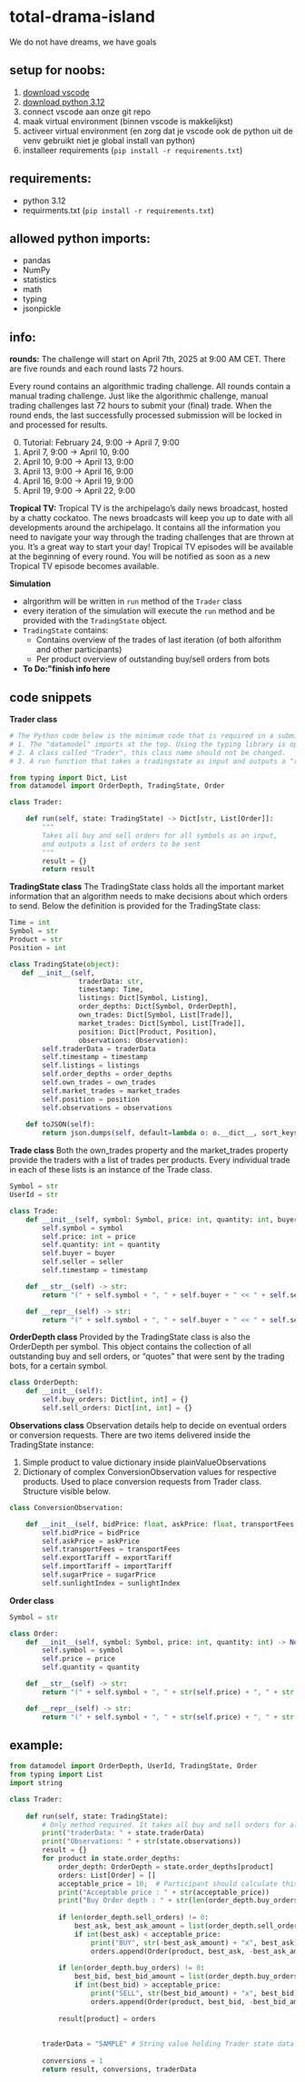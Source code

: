 # total-drama-island
We do not have dreams, we have goals

## setup for noobs:
1. [download vscode](https://code.visualstudio.com/)
2. [download python 3.12](https://www.python.org/downloads/)
3. connect vscode aan onze git repo
4. maak virtual environment (binnen vscode is makkelijkst) 
5. activeer virtual environment (en zorg dat je vscode ook de python uit de venv gebruikt niet je global install van python)
6. installeer requirements (```pip install -r requirements.txt```)

## requirements: 
- python 3.12
- requirments.txt (```pip install -r requirements.txt```)

## allowed python imports:
- pandas
- NumPy
- statistics
- math
- typing
- jsonpickle

## info:
**rounds:** 
The challenge will start on April 7th, 2025 at 9:00 AM CET. There are five rounds and each round lasts 72 hours.

Every round contains an algorithmic trading challenge. All rounds contain a manual trading challenge. Just like the algorithmic challenge, manual trading challenges last 72 hours to submit your (final) trade.
When the round ends, the last successfully processed submission will be locked in and processed for results.

0. Tutorial: February 24, 9:00 → April 7, 9:00
1. April 7, 9:00 → April 10, 9:00
2. April 10, 9:00 → April 13, 9:00
3. April 13, 9:00 → April 16, 9:00
4. April 16, 9:00 → April 19, 9:00
5. April 19, 9:00 → April 22, 9:00


**Tropical TV:**
Tropical TV is the archipelago’s daily news broadcast, hosted by a chatty cockatoo. The news broadcasts will keep you up to date with all developments around the archipelago. It contains all the information you need to navigate your way through the trading challenges that are thrown at you. It’s a great way to start your day!
Tropical TV episodes will be available at the beginning of every round. You will be notified as soon as a new Tropical TV episode becomes available.


**Simulation**
- alrgorithm will be written in ```run``` method of the ```Trader``` class
- every iteration of the simulation will execute the ```run``` method and be provided with  the ```TradingState``` object.
- ```TradingState``` contains: 
    - Contains overview of the trades of last iteration (of both alforithm and other participants)
    - Per product overview of outstanding buy/sell orders from bots
- **To Do:"finish info here**

## code snippets
**Trader class**
```python
# The Python code below is the minimum code that is required in a submission file:
# 1. The "datamodel" imports at the top. Using the typing library is optional.
# 2. A class called "Trader", this class name should not be changed.
# 3. A run function that takes a tradingstate as input and outputs a "result" dict.

from typing import Dict, List
from datamodel import OrderDepth, TradingState, Order

class Trader:

    def run(self, state: TradingState) -> Dict[str, List[Order]]:
		"""
		Takes all buy and sell orders for all symbols as an input,
		and outputs a list of orders to be sent
		"""
        result = {}
        return result
```

**TradingState class**
The TradingState class holds all the important market information that an algorithm needs to make decisions about which orders to send. Below the definition is provided for the TradingState class:
```python
Time = int
Symbol = str
Product = str
Position = int

class TradingState(object):
   def __init__(self,
                 traderData: str,
                 timestamp: Time,
                 listings: Dict[Symbol, Listing],
                 order_depths: Dict[Symbol, OrderDepth],
                 own_trades: Dict[Symbol, List[Trade]],
                 market_trades: Dict[Symbol, List[Trade]],
                 position: Dict[Product, Position],
                 observations: Observation):
        self.traderData = traderData
        self.timestamp = timestamp
        self.listings = listings
        self.order_depths = order_depths
        self.own_trades = own_trades
        self.market_trades = market_trades
        self.position = position
        self.observations = observations
        
    def toJSON(self):
        return json.dumps(self, default=lambda o: o.__dict__, sort_keys=True)
```

**Trade class**
Both the own_trades property and the market_trades property provide the traders with a list of trades per products. Every individual trade in each of these lists is an instance of the Trade class.
```python
Symbol = str
UserId = str

class Trade:
    def __init__(self, symbol: Symbol, price: int, quantity: int, buyer: UserId = None, seller: UserId = None, timestamp: int = 0) -> None:
        self.symbol = symbol
        self.price: int = price
        self.quantity: int = quantity
        self.buyer = buyer
        self.seller = seller
        self.timestamp = timestamp

    def __str__(self) -> str:
        return "(" + self.symbol + ", " + self.buyer + " << " + self.seller + ", " + str(self.price) + ", " + str(self.quantity) + ", " + str(self.timestamp) + ")"

    def __repr__(self) -> str:
        return "(" + self.symbol + ", " + self.buyer + " << " + self.seller + ", " + str(self.price) + ", " + str(self.quantity) + ", " + str(self.timestamp) + ")" + self.symbol + ", " + self.buyer + " << " + self.seller + ", " + str(self.price) + ", " + str(self.quantity) + ")"
```

**OrderDepth class**
Provided by the TradingState class is also the OrderDepth per symbol. This object contains the collection of all outstanding buy and sell orders, or “quotes” that were sent by the trading bots, for a certain symbol. 
```python
class OrderDepth:
    def __init__(self):
        self.buy_orders: Dict[int, int] = {}
        self.sell_orders: Dict[int, int] = {}
```

**Observations class**
Observation details help to decide on eventual orders or conversion requests. There are two items delivered inside the TradingState instance:
1. Simple product to value dictionary inside plainValueObservations
2. Dictionary of complex ConversionObservation values for respective products. Used to place conversion requests from Trader class. Structure visible below.
```python
class ConversionObservation:

    def __init__(self, bidPrice: float, askPrice: float, transportFees: float, exportTariff: float, importTariff: float, sugarPrice: float, sunlightIndex: float):
        self.bidPrice = bidPrice
        self.askPrice = askPrice
        self.transportFees = transportFees
        self.exportTariff = exportTariff
        self.importTariff = importTariff
        self.sugarPrice = sugarPrice
        self.sunlightIndex = sunlightIndex
```

**Order class**
```python
Symbol = str

class Order:
    def __init__(self, symbol: Symbol, price: int, quantity: int) -> None:
        self.symbol = symbol
        self.price = price
        self.quantity = quantity

    def __str__(self) -> str:
        return "(" + self.symbol + ", " + str(self.price) + ", " + str(self.quantity) + ")"

    def __repr__(self) -> str:
        return "(" + self.symbol + ", " + str(self.price) + ", " + str(self.quantity) + ")"
```

## example:
```python
from datamodel import OrderDepth, UserId, TradingState, Order
from typing import List
import string

class Trader:
    
    def run(self, state: TradingState):
        # Only method required. It takes all buy and sell orders for all symbols as an input, and outputs a list of orders to be sent
        print("traderData: " + state.traderData)
        print("Observations: " + str(state.observations))
        result = {}
        for product in state.order_depths:
            order_depth: OrderDepth = state.order_depths[product]
            orders: List[Order] = []
            acceptable_price = 10;  # Participant should calculate this value
            print("Acceptable price : " + str(acceptable_price))
            print("Buy Order depth : " + str(len(order_depth.buy_orders)) + ", Sell order depth : " + str(len(order_depth.sell_orders)))
    
            if len(order_depth.sell_orders) != 0:
                best_ask, best_ask_amount = list(order_depth.sell_orders.items())[0]
                if int(best_ask) < acceptable_price:
                    print("BUY", str(-best_ask_amount) + "x", best_ask)
                    orders.append(Order(product, best_ask, -best_ask_amount))
    
            if len(order_depth.buy_orders) != 0:
                best_bid, best_bid_amount = list(order_depth.buy_orders.items())[0]
                if int(best_bid) > acceptable_price:
                    print("SELL", str(best_bid_amount) + "x", best_bid)
                    orders.append(Order(product, best_bid, -best_bid_amount))
            
            result[product] = orders
    
    
        traderData = "SAMPLE" # String value holding Trader state data required. It will be delivered as TradingState.traderData on next execution.
        
        conversions = 1
        return result, conversions, traderData

```